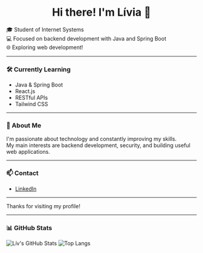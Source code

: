 <h1 align="center">Hi there! I'm Lívia 👋</h1>

🎓 Student of Internet Systems  
💻 Focused on backend development with Java and Spring Boot  
🌐 Exploring web development!

---

### 🛠️ Currently Learning
- Java & Spring Boot  
- React.js  
- RESTful APIs  
- Tailwind CSS  

---

### 🌱 About Me
I'm passionate about technology and constantly improving my skills.  
My main interests are backend development, security, and building useful web applications.  

---

### 📫 Contact
- [LinkedIn](https://www.linkedin.com/in/livia-a-neves/)  

---

Thanks for visiting my profile!

---

### 📊 GitHub Stats

![Lív's GitHub Stats](https://github-readme-stats.vercel.app/api?username=liv-inn&show_icons=true&theme=dracula&hide_border=true)
![Top Langs](https://github-readme-stats.vercel.app/api/top-langs/?username=liv-inn&theme=dracula&hide_border=true&layout=compact)
